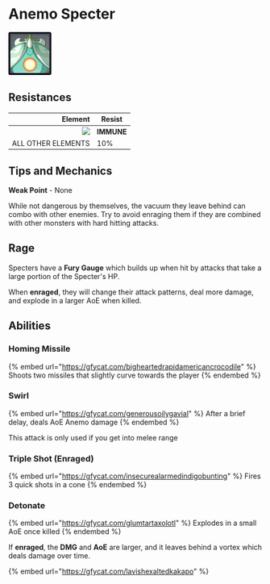 # Anemo Specter

![](../../.gitbook/assets/specter-anemo-.jpg)

## Resistances

|                                     Element | Resist     |
| ------------------------------------------: | ---------- |
| ![](../../.gitbook/assets/anemo\_small.png) | **IMMUNE** |
|                          ALL OTHER ELEMENTS | 10%        |

## Tips and Mechanics

**Weak Point** - None

While not dangerous by themselves, the vacuum they leave behind can combo with other enemies. Try to avoid enraging them if they are combined with other monsters with hard hitting attacks.

## Rage

Specters have a **Fury Gauge** which builds up when hit by attacks that take a large portion of the Specter's HP.

When **enraged**, they will change their attack patterns, deal more damage, and explode in a larger AoE when killed.

## Abilities

### Homing Missile

{% embed url="https://gfycat.com/bigheartedrapidamericancrocodile" %}
Shoots two missiles that slightly curve towards the player
{% endembed %}

### Swirl

{% embed url="https://gfycat.com/generousoilygavial" %}
After a brief delay, deals AoE Anemo damage
{% endembed %}

This attack is only used if you get into melee range

### Triple Shot (Enraged)

{% embed url="https://gfycat.com/insecurealarmedindigobunting" %}
Fires 3 quick shots in a cone
{% endembed %}

### Detonate

{% embed url="https://gfycat.com/glumtartaxolotl" %}
Explodes in a small AoE once killed
{% endembed %}

If **enraged**, the **DMG** and **AoE** are larger, and it leaves behind a vortex which deals damage over time.

{% embed url="https://gfycat.com/lavishexaltedkakapo" %}
